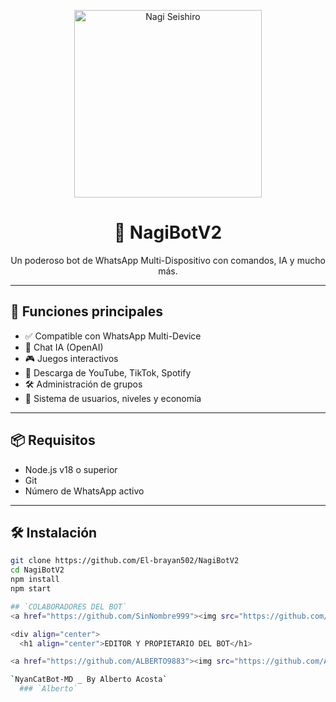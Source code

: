 <p align="center">
  <img src="https://media.tenor.com/rO3dbXc_PxYAAAAC/nagi-nagi-seishiro.gif" width="300" alt="Nagi Seishiro">
</p>

<h1 align="center">🤖 NagiBotV2</h1>
<p align="center">Un poderoso bot de WhatsApp Multi-Dispositivo con comandos, IA y mucho más.</p>

---

## 🚀 Funciones principales

- ✅ Compatible con WhatsApp Multi-Device
- 🧠 Chat IA (OpenAI)
- 🎮 Juegos interactivos
- 🎵 Descarga de YouTube, TikTok, Spotify
- 🛠️ Administración de grupos
- 📌 Sistema de usuarios, niveles y economía

---

## 📦 Requisitos

- Node.js v18 o superior
- Git
- Número de WhatsApp activo

---

## 🛠️ Instalación

```bash
git clone https://github.com/El-brayan502/NagiBotV2
cd NagiBotV2
npm install
npm start

## `COLABORADORES DEL BOT` 
<a href="https://github.com/SinNombre999"><img src="https://github.com/SinNombre999.png" width="200" height="200" alt="SinNombre999"/></a>

<div align="center">
  <h1 align="center">EDITOR Y PROPIETARIO DEL BOT</h1>

<a href="https://github.com/ALBERTO9883"><img src="https://github.com/ALBERTO9883.png" width="300" height="300" alt="ALBERTO9883"/></a>

`NyanCatBot-MD _ By Alberto Acosta`
  ### `Alberto`